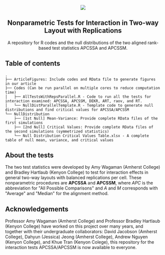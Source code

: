 <p align="center"><img src="https://github.com/tranbaokhue/NP_InteractionReps_Official/blob/86895e6b609452666c34ac4ee143e6c9455f7eea/Literature/Github%20Banner.png"></p>

<h2 align="center">Nonparametric Tests for Interaction in Two-way Layout with Replications<br>
 </h2>
<p align="center">A repository for R codes and the null distributions of the two aligned rank-based test statistics APCSSA and APCSSM. </p>

## Table of contents
```
.
├── ArticleFigures: Include codes and RData file to generate figures in our article
├── Codes (Can be run parallel on multiple cores to reduce computation time)
│   ├── AllTestsWithRepsParallel.R - Code to run all the tests for interaction examined: APCSSA, APCSSM, DEKR, ART, raov, and RT.
│   └── NullDistParallelTemplate.R - Template code to generate null distributions and find critical values for APCSSA/APCSSM 
└── NullDistribution
    ├── [1st Null] Mean-Variance: Provide complete RData files of the first simulations
    ├── [2nd Null] Critical Values: Provide complete RData files of the second simulations (symmetrized statistics)
    └── Null Distribution Critical Values Table.xlsx - A complete table of null mean, variance, and critical values
````

## About the tests
The two test statistics were developed by Amy Wagaman (Amherst College) and Bradley Hartlaub (Kenyon College) to test for interaction effects in general two-way layouts with balanced replications per cell. These nonparametric procedures are **APCSSA** and **APCSSM**, where *APC* is the abbreviation for "All Possible Comparisons" and *A* and *M* corresponds with "Average" and "Median" for the alignment method. 

## Acknowledgements
Professor Amy Wagaman (Amherst College) and Professor Bradley Hartlaub (Kenyon College) have worked on this project over many years, and together with their undergraduate collaborators: David Jacobson (Amherst College), Dahyun (Jessica) Jeong (Amherst College), Andrew Nguyen (Kenyon College), and Khue Tran (Kenyon Colege), this repository for the interaction tests APCSSA/APCSSM is now available to everyone.
